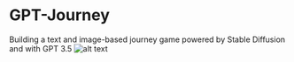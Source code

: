 # GPT-Journey
Building a text and image-based journey game powered by Stable Diffusion and with GPT 3.5
![alt text](https://github.com/jendoebelin/GPT-Journey/blob/876219f9c6b37bfc6a976cc8066344da362ad78d/ScreenshotSD.png)

